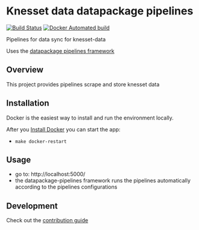 # Knesset data datapackage pipelines

[![Build Status](https://travis-ci.org/hasadna/knesset-data-pipelines.svg?branch=master)](https://travis-ci.org/hasadna/knesset-data-pipelines)
[![Docker Automated build](https://img.shields.io/docker/automated/jrottenberg/ffmpeg.svg)](https://hub.docker.com/r/hasadna/knesset-data-pipelines/)

Pipelines for data sync for knesset-data

Uses the [datapackage pipelines framework](https://github.com/frictionlessdata/datapackage-pipelines)

## Overview

This project provides pipelines scrape and store knesset data

## Installation

Docker is the easiest way to install and run the environment locally.

After you [Install Docker](https://docs.docker.com/engine/installation/) you can start the app:

* `make docker-restart`

## Usage

* go to: http://localhost:5000/
* the datapackage-pipelines framework runs the pipelines automatically according to the pipelines configurations

## Development

Check out the [contribution guide](CONTRIBUTING.md)
